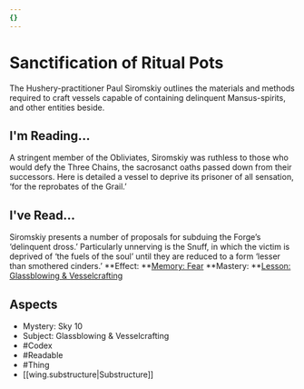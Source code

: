 ```yaml
---
{}
---
```

# Sanctification of Ritual Pots
The Hushery-practitioner Paul Siromskiy outlines the materials and methods required to craft vessels capable of containing delinquent Mansus-spirits, and other entities beside. 
## I'm Reading...
A stringent member of the Obliviates, Siromskiy was ruthless to those who would defy the Three Chains, the sacrosanct oaths passed down from their successors. Here is detailed a vessel to deprive its prisoner of all sensation, ‘for the reprobates of the Grail.’
## I've Read...
Siromskiy presents a number of proposals for subduing the Forge’s ‘delinquent dross.’ Particularly unnerving is the Snuff, in which the victim is deprived of ‘the fuels of the soul’ until they are reduced to a form ‘lesser than smothered cinders.’
**Effect: **[Memory: Fear](https://uadaf.theevilroot.xyz/rowenarium/element/mem.fear)
**Mastery: **[Lesson: Glassblowing & Vesselcrafting](https://uadaf.theevilroot.xyz/rowenarium/element/x.glassblowing.vesselcrafting)
## Aspects
- Mystery: Sky 10
- Subject: Glassblowing & Vesselcrafting
- #Codex
- #Readable
- #Thing
- [[wing.substructure|Substructure]]